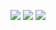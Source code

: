 <p align="center">
  <img src ="https://github-readme-stats.vercel.app/api?username=vvs-kim&show_icons=true&count_private=true&theme=merko&hide_border=true">
  <img src ="https://github-readme-stats.vercel.app/api/top-langs/?username=vvs-kim&layout=compact&hide_border=true&theme=merko&bg_color=00000000&langs_count=10">
  <img src ="https://github-readme-streak-stats.herokuapp.com/?user=vvs-kim&theme=merko&hide_border=true&background=FFFFFF00">
</p>
